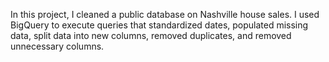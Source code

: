 
In this project, I cleaned a public database on Nashville house sales. I used BigQuery to execute queries that standardized dates, populated missing data, split data into new columns, removed duplicates, and removed unnecessary columns.

